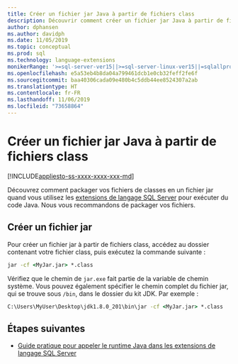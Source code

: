 ```yaml
---
title: Créer un fichier jar Java à partir de fichiers class
description: Découvrir comment créer un fichier jar Java à partir de fichiers class
author: dphansen
ms.author: davidph
ms.date: 11/05/2019
ms.topic: conceptual
ms.prod: sql
ms.technology: language-extensions
monikerRange: '>=sql-server-ver15||>=sql-server-linux-ver15||=sqlallproducts-allversions'
ms.openlocfilehash: e5a53eb4b8da04a799461dcb1e0cb32feff2fe6f
ms.sourcegitcommit: baa40306cada09e480b4c5ddb44ee8524307a2ab
ms.translationtype: HT
ms.contentlocale: fr-FR
ms.lasthandoff: 11/06/2019
ms.locfileid: "73658864"
---
```

# <a name="create-a-java-jar-file-from-class-files"></a>Créer un fichier jar Java à partir de fichiers class
[!INCLUDE[appliesto-ss-xxxx-xxxx-xxx-md](../../includes/appliesto-ss-xxxx-xxxx-xxx-md.md)]

Découvrez comment packager vos fichiers de classes en un fichier jar quand vous utilisez les [extensions de langage SQL Server](../language-extensions-overview.md) pour exécuter du code Java. Nous vous recommandons de packager vos fichiers.

## <a name="create-a-jar-file"></a>Créer un fichier jar

Pour créer un fichier jar à partir de fichiers class, accédez au dossier contenant votre fichier class, puis exécutez la commande suivante :

```cmd
jar -cf <MyJar.jar> *.class
```

Vérifiez que le chemin de `jar.exe` fait partie de la variable de chemin système. Vous pouvez également spécifier le chemin complet du fichier jar, qui se trouve sous `/bin`, dans le dossier du kit JDK. Par exemple :

```cmd
C:\Users\MyUser\Desktop\jdk1.8.0_201\bin\jar -cf <MyJar.jar> *.class
```

## <a name="next-steps"></a>Étapes suivantes

+ [Guide pratique pour appeler le runtime Java dans les extensions de langage SQL Server](../how-to/call-java-from-sql.md)
